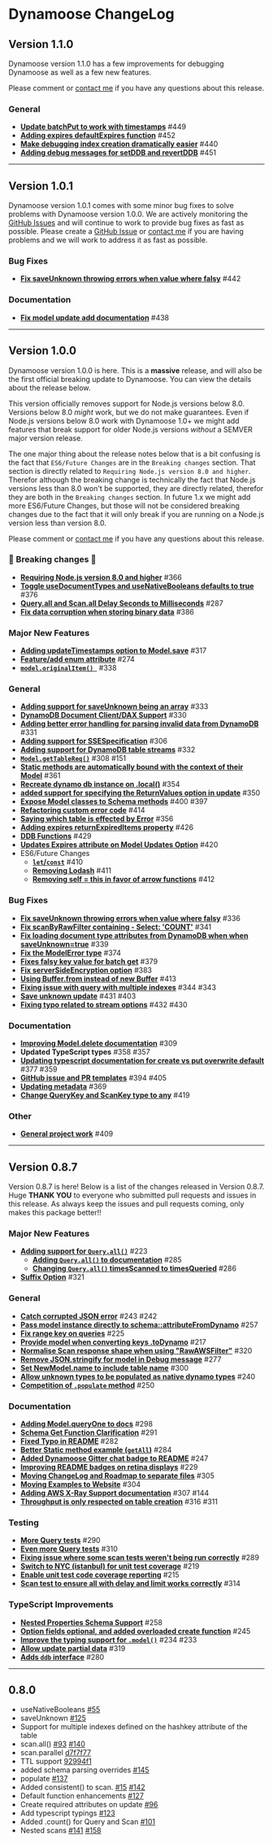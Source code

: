 # Dynamoose ChangeLog

## Version 1.1.0

Dynamoose version 1.1.0 has a few improvements for debugging Dynamoose as well as a few new features.

Please comment or [contact me](https://charlie.fish/contact) if you have any questions about this release.

### General

- **[Update batchPut to work with timestamps](https://github.com/automategreen/dynamoose/pull/449)** #449 
- **[Adding expires defaultExpires function](https://github.com/automategreen/dynamoose/pull/452)** #452 
- **[Make debugging index creation dramatically easier](https://github.com/automategreen/dynamoose/pull/440)** #440 
- **[Adding debug messages for setDDB and revertDDB](https://github.com/dynamoosejs/dynamoose/pull/451)** #451 

---

## Version 1.0.1

Dynamoose version 1.0.1 comes with some minor bug fixes to solve problems with Dynamoose version 1.0.0. We are actively monitoring the [GitHub Issues](https://github.com/dynamoosejs/dynamoose/issues) and will continue to work to provide bug fixes as fast as possible. Please create a [GitHub Issue](https://github.com/dynamoosejs/dynamoose/issues) or [contact me](https://charlie.fish/contact) if you are having problems and we will work to address it as fast as possible.

### Bug Fixes

- **[Fix saveUnknown throwing errors when value where falsy](https://github.com/automategreen/dynamoose/pull/442)** #442

### Documentation

- **[Fix model update add documentation](https://github.com/automategreen/dynamoose/pull/438)** #438

---

## Version 1.0.0

Dynamoose version 1.0.0 is here. This is a **massive** release, and will also be the first official breaking update to Dynamoose. You can view the details about the release below.

This version officially removes support for Node.js versions below 8.0. Versions below 8.0 _might_ work, but we do not make guarantees. Even if Node.js versions below 8.0 work with Dynamoose 1.0+ we might add features that break support for older Node.js versions _without_ a SEMVER major version release.

The one major thing about the release notes below that is a bit confusing is the fact that `ES6/Future Changes` are in the `Breaking changes` section. That section is directly related to `Requiring Node.js version 8.0 and higher`. Therefor although the breaking change is technically the fact that Node.js versions less than 8.0 won't be supported, they are directly related, therefor they are both in the `Breaking changes` section. In future 1.x we might add more ES6/Future Changes, but those will not be considered breaking changes due to the fact that it will only break if you are running on a Node.js version less than version 8.0.

Please comment or [contact me](https://charlie.fish/contact) if you have any questions about this release.

### 🚨 Breaking changes 🚨

- **[Requiring Node.js version 8.0 and higher](https://github.com/automategreen/dynamoose/pull/366)** #366
- **[Toggle useDocumentTypes and useNativeBooleans defaults to true](https://github.com/dynamoosejs/dynamoose/pull/376)** #376
- **[Query.all and Scan.all Delay Seconds to Milliseconds](https://github.com/automategreen/dynamoose/pull/287)** #287
- **[Fix data corruption when storing binary data](https://github.com/automategreen/dynamoose/pull/386)** #386

### Major New Features

- **[Adding updateTimestamps option to Model.save](https://github.com/automategreen/dynamoose/pull/317)** #317
- **[Feature/add enum attribute](https://github.com/automategreen/dynamoose/pull/274)** #274   
- **[`model.originalItem() `](https://github.com/automategreen/dynamoose/pull/338)** #338

### General

- **[Adding support for saveUnknown being an array](https://github.com/automategreen/dynamoose/pull/333)** #333  
- **[DynamoDB Document Client/DAX Support](https://github.com/automategreen/dynamoose/pull/330)** #330
- **[Adding better error handling for parsing invalid data from DynamoDB](https://github.com/automategreen/dynamoose/pull/331)** #331
- **[Adding support for SSESpecification](https://github.com/automategreen/dynamoose/pull/306)** #306
- **[Adding support for DynamoDB table streams](https://github.com/automategreen/dynamoose/pull/332)** #332
- **[`Model.getTableReq()`](https://github.com/automategreen/dynamoose/pull/308)** #308 #151
- **[Static methods are automatically bound with the context of their Model](https://github.com/automategreen/dynamoose/pull/361)** #361
- **[Recreate dynamo db instance on .local()](https://github.com/automategreen/dynamoose/pull/354)** #354
- **[added support for specifying the ReturnValues option in update](https://github.com/automategreen/dynamoose/pull/350)** #350
- **[Expose Model classes to Schema methods](https://github.com/automategreen/dynamoose/pull/400)** #400 #397
- **[Refactoring custom error code](https://github.com/automategreen/dynamoose/pull/414)** #414
- **[Saying which table is effected by Error](https://github.com/automategreen/dynamoose/pull/356)** #356
- **[Adding expires returnExpiredItems property](https://github.com/automategreen/dynamoose/pull/426)** #426
- **[DDB Functions](https://github.com/automategreen/dynamoose/pull/429)** #429
- **[Updates Expires attribute on Model Updates Option](https://github.com/automategreen/dynamoose/pull/420)** #420
- ES6/Future Changes
    - **[`let`/`const`](https://github.com/automategreen/dynamoose/pull/410)** #410  
    - **[Removing Lodash](https://github.com/automategreen/dynamoose/pull/411)** #411
    - **[Removing self = this in favor of arrow functions](https://github.com/automategreen/dynamoose/pull/412)** #412

### Bug Fixes

- **[Fix saveUnknown throwing errors when value where falsy](https://github.com/automategreen/dynamoose/pull/336)** #336
- **[Fix scanByRawFilter containing - Select: 'COUNT'](https://github.com/automategreen/dynamoose/pull/341)** #341
- **[Fix loading document type attributes from DynamoDB when when saveUnknown=true](https://github.com/automategreen/dynamoose/pull/339)** #339
- **[Fix the ModelError type](https://github.com/automategreen/dynamoose/pull/374)** #374  
- **[Fixes falsy key value for batch get](https://github.com/automategreen/dynamoose/pull/379)** #379
- **[Fix serverSideEncryption option](https://github.com/automategreen/dynamoose/pull/383)** #383
- **[Using Buffer.from instead of new Buffer](https://github.com/automategreen/dynamoose/pull/413)** #413
- **[Fixing issue with query with multiple indexes](https://github.com/automategreen/dynamoose/pull/344)** #344 #343  
- **[Save unknown update](https://github.com/automategreen/dynamoose/pull/431)** #431 #403   
- **[Fixing typo related to stream options](https://github.com/automategreen/dynamoose/pull/432)** #432 #430

### Documentation

- **[Improving Model.delete documentation](https://github.com/automategreen/dynamoose/pull/309)** #309
- **Updated TypeScript types** #358 #357
- **[Updating typescript documentation for create vs put overwrite default](https://github.com/automategreen/dynamoose/pull/377)** #377 #359
- **[GitHub issue and PR templates](https://github.com/automategreen/dynamoose/pull/394)** #394 #405
- **[Updating metadata](https://github.com/automategreen/dynamoose/pull/369)** #369
- **[Change QueryKey and ScanKey type to any](https://github.com/automategreen/dynamoose/pull/419)** #419

### Other

- **[General project work](https://github.com/automategreen/dynamoose/pull/409)** #409

---

## Version 0.8.7

Version 0.8.7 is here! Below is a list of the changes released in Version 0.8.7. Huge **THANK YOU** to everyone who submitted pull requests and issues in this release. As always keep the issues and pull requests coming, only makes this package better!!

### Major New Features

- **[Adding support for `Query.all()`](https://github.com/dynamoosejs/dynamoose/pull/223)** #223
  - **[Adding `Query.all()` to documentation](https://github.com/dynamoosejs/dynamoose/pull/285)** #285
  - **[Changing `Query.all()` timesScanned to timesQueried](https://github.com/dynamoosejs/dynamoose/pull/286)** #286  
- **[Suffix Option](https://github.com/dynamoosejs/dynamoose/pull/321)** #321

### General

- **[Catch corrupted JSON error](https://github.com/dynamoosejs/dynamoose/pull/243)** #243 #242  
- **[Pass model instance directly to schema::attributeFromDynamo](https://github.com/dynamoosejs/dynamoose/pull/257)** #257
- **[Fix range key on queries](https://github.com/dynamoosejs/dynamoose/pull/225)** #225  
- **[Provide model when converting keys .toDynamo](https://github.com/dynamoosejs/dynamoose/pull/217)** #217   
- **[Normalise Scan response shape when using "RawAWSFilter"](https://github.com/dynamoosejs/dynamoose/pull/320)** #320    
- **[Remove JSON.stringify for model in Debug message](https://github.com/dynamoosejs/dynamoose/pull/277)** #277     
- **[Set NewModel.name to include table name](https://github.com/dynamoosejs/dynamoose/pull/300)** #300     
- **[Allow unknown types to be populated as native dynamo types](https://github.com/dynamoosejs/dynamoose/pull/240)** #240  
- **[Competition of `.populate` method](https://github.com/dynamoosejs/dynamoose/pull/250)** #250  


### Documentation

- **[Adding Model.queryOne to docs](https://github.com/dynamoosejs/dynamoose/pull/298)** #298
- **[Schema Get Function Clarification](https://github.com/dynamoosejs/dynamoose/pull/291)** #291
- **[Fixed Typo in README](https://github.com/dynamoosejs/dynamoose/pull/282)** #282  
- **[Better Static method example (`getAll`)](https://github.com/dynamoosejs/dynamoose/pull/284)** #284   
- **[Added Dynamoose Gitter chat badge to README](https://github.com/dynamoosejs/dynamoose/pull/247)** #247    
- **[Improving README badges on retina displays](https://github.com/dynamoosejs/dynamoose/pull/229)** #229     
- **[Moving ChangeLog and Roadmap to separate files](https://github.com/dynamoosejs/dynamoose/pull/305)** #305
- **[Moving Examples to Website](https://github.com/dynamoosejs/dynamoose/pull/304)** #304
- **[Adding AWS X-Ray Support documentation](https://github.com/dynamoosejs/dynamoose/pull/307)** #307 #144
- **[Throughput is only respected on table creation](https://github.com/dynamoosejs/dynamoose/pull/316)** #316 #311


### Testing

- **[More Query tests](https://github.com/dynamoosejs/dynamoose/pull/290)** #290
- **[Even more Query tests](https://github.com/dynamoosejs/dynamoose/pull/310)** #310  
- **[Fixing issue where some scan tests weren't being run correctly](https://github.com/dynamoosejs/dynamoose/pull/289)** #289
- **[Switch to NYC (istanbul) for unit test coverage](https://github.com/dynamoosejs/dynamoose/pull/219)** #219  
- **[Enable unit test code coverage reporting](https://github.com/dynamoosejs/dynamoose/pull/215)** #215   
- **[Scan test to ensure all with delay and limit works correctly](https://github.com/dynamoosejs/dynamoose/pull/314)** #314    


### TypeScript Improvements

- **[Nested Properties Schema Support](https://github.com/dynamoosejs/dynamoose/pull/258)** #258
- **[Option fields optional, and added overloaded create function](https://github.com/dynamoosejs/dynamoose/pull/245)** #245
- **[Improve the typing support for `.model()`](https://github.com/dynamoosejs/dynamoose/pull/234)** #234 #233
- **[Allow update partial data](https://github.com/dynamoosejs/dynamoose/pull/319)** #319
- **[Adds `ddb` interface](https://github.com/dynamoosejs/dynamoose/pull/280)** #280

---

## 0.8.0

- useNativeBooleans [#55](//github.com/dynamoosejs/dynamoose/issues/55)
- saveUnknown [#125](//github.com/dynamoosejs/dynamoose/issues/125)
- Support for multiple indexes defined on the hashkey attribute of the table
- scan.all() [#93](//github.com/dynamoosejs/dynamoose/issues/93) [#140](//github.com/dynamoosejs/dynamoose/issues/140)
- scan.parallel [d7f7f77](//github.com/dynamoosejs/dynamoose/commit/d7f7f77)
- TTL support [92994f1](//github.com/dynamoosejs/dynamoose/commit/92994f1)
- added schema parsing overrides [#145](//github.com/dynamoosejs/dynamoose/issues/145)
- populate [#137](//github.com/dynamoosejs/dynamoose/issues/137)
- Added consistent() to scan.  [#15](//github.com/dynamoosejs/dynamoose/issues/15) [#142](//github.com/dynamoosejs/dynamoose/issues/142)
- Default function enhancements [#127](//github.com/dynamoosejs/dynamoose/issues/127)
- Create required attributes on update [#96](//github.com/dynamoosejs/dynamoose/issues/96)
- Add typescript typings [#123](//github.com/dynamoosejs/dynamoose/issues/123)
- Added .count() for Query and Scan [#101](//github.com/dynamoosejs/dynamoose/issues/101)
- Nested scans [#141](//github.com/dynamoosejs/dynamoose/issues/141) [#158](//github.com/dynamoosejs/dynamoose/issues/158)
